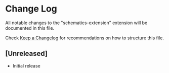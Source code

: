 # Change Log

All notable changes to the "schematics-extension" extension will be documented in this file.

Check [Keep a Changelog](http://keepachangelog.com/) for recommendations on how to structure this file.

## [Unreleased]

- Initial release